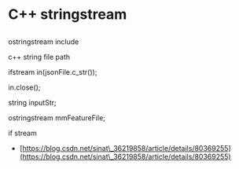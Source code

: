 # C++ stringstream

##

ostringstream include

c++ string file path

ifstream in(jsonFile.c\_str());

in.close();

string inputStr;

ostringstream mmFeatureFile;

if stream

* [https://blog.csdn.net/sinat\_36219858/article/details/80369255](https://blog.csdn.net/sinat\_36219858/article/details/80369255)
